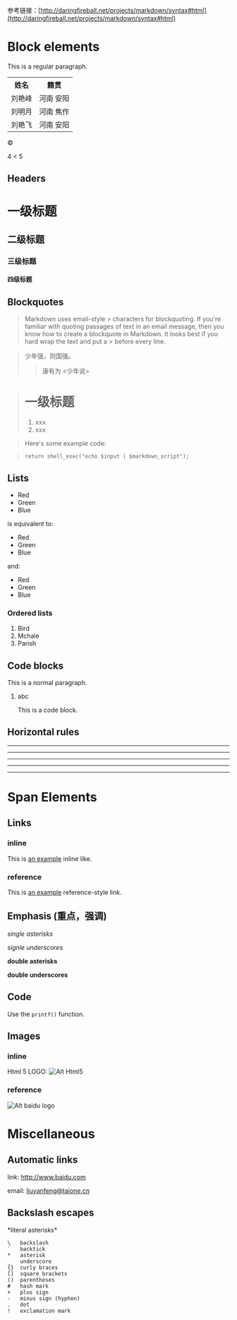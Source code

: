 参考链接：[http://daringfireball.net/projects/markdown/syntax#html](http://daringfireball.net/projects/markdown/syntax#html)




# Block elements

This is a regular paragraph.
<table>
	<tr>
		<th>姓名</th>
		<th>籍贯</th>
	</tr>
	<tr>
		<td>刘艳峰</td>
		<td>河南 安阳</td>
	</tr>
	<tr>
		<td>刘明月</td>
		<td>河南 焦作</td>
	</tr>
	<tr>
		<td>刘艳飞</td>
		<td>河南 安阳</td>
	</tr>
</table>


&copy;

4 < 5

## Headers

# 一级标题
## 二级标题
### 三级标题
#### 四级标题


## Blockquotes
> Markdown uses email-style > characters for blockquoting. If you're familiar with
> quoting passages of text in an email message, then you know how to create  a
> blockquote in Markdown. It looks best if you hard wrap the text and put a >
> before every line.

> 少年强，则国强。
> > 康有为 <少年说>


> # 一级标题
> 1. xxx
> 2. xxx
> 

> Here's some example code:

>     return shell_exec("echo $input | $markdown_script");


## Lists

* Red
* Green
* Blue

is equivalent to:

+ Red
+ Green
+ Blue

and:

- Red
- Green
- Blue

### Ordered lists
1. Bird
2. Mchale
3. Parish


## Code blocks

This is a normal paragraph.


1. abc

    This is a code block.

## Horizontal rules

***

* * *

*****

- - -

------------


# Span Elements

## Links

### inline

This is [an example](http://www.baidu.com) inline like.

### reference

[baidu]: http://www.baidu.com "带您到百度去"

This is [an example][baidu] reference-style link.


## Emphasis (重点，强调)

*single asterisks*

_signle underscores_

**double asterisks**

__double underscores__


## Code

Use the `printf()` function.


## Images

### inline

Html 5 LOGO: ![Alt Html5](h5.jpg)

### reference
[baidu_logo]: https://www.baidu.com/img/bd_logo1.png

![Alt baidu logo][baidu_logo]


# Miscellaneous


## Automatic links

link: <http://www.baidu.com>

email: <liuyanfeng@taione.cn>

## Backslash escapes

\*literal asterisks\*

	\	backslash
	`	backtick
	*	asterisk
	_	underscore
	{}	curly braces
	[]	square brackets
	()	parentheses
	#	hash mark
	+	plus sign
	-	minus sign (hyphen)
	.	dot
	!	exclamation mark
